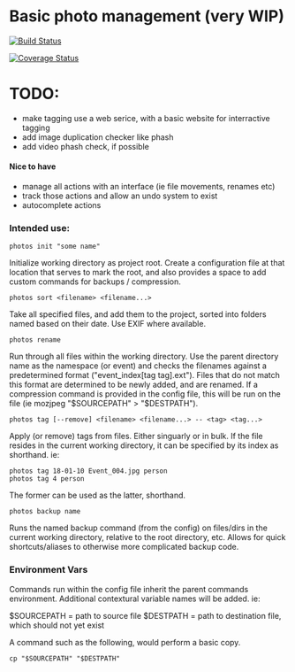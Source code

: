 # Basic photo management (very WIP)

[![Build Status](https://travis-ci.org/internetimagery/photos.svg?branch=master)](https://travis-ci.org/internetimagery/photos)

[![Coverage Status](https://coveralls.io/repos/github/internetimagery/photos/badge.svg?branch=master)](https://coveralls.io/github/internetimagery/photos?branch=master)

# TODO:

- make tagging use a web serice, with a basic website for interractive tagging
- add image duplication checker like phash
- add video phash check, if possible

#### Nice to have
- manage all actions with an interface (ie file movements, renames etc)
- track those actions and allow an undo system to exist
- autocomplete actions

### Intended use:

```
photos init "some name"
```

Initialize working directory as project root. Create a configuration file at that location that serves to mark the root, and also provides a space to add custom commands for backups / compression.

```
photos sort <filename> <filename...>
```

Take all specified files, and add them to the project, sorted into folders named based on their date. Use EXIF where available.

```
photos rename
```

Run through all files within the working directory.
Use the parent directory name as the namespace (or event) and checks the filenames against a predetermined format ("event_index[tag tag].ext"). Files that do not match this format are determined to be newly added, and are renamed. If a compression command is provided in the config file, this will be run on the file (ie mozjpeg "$SOURCEPATH" > "$DESTPATH").

```
photos tag [--remove] <filename> <filename...> -- <tag> <tag...>
```

Apply (or remove) tags from files. Either singuarly or in bulk.
If the file resides in the current working directory, it can be specified by its index as shorthand. ie:

```
photos tag 18-01-10 Event_004.jpg person
photos tag 4 person
```

The former can be used as the latter, shorthand.


```
photos backup name
```

Runs the named backup command (from the config) on files/dirs in the current working directory, relative to the root directory, etc. Allows for quick shortcuts/aliases to otherwise more complicated backup code.

### Environment Vars

Commands run within the config file inherit the parent commands environment. Additional contextural variable names will be added. ie:

$SOURCEPATH = path to source file
$DESTPATH = path to destination file, which should not yet exist

A command such as the following, would perform a basic copy.

```
cp "$SOURCEPATH" "$DESTPATH"
```
